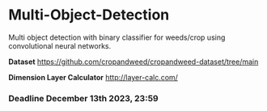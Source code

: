 # Multi-Object-Detection

Multi object detection with binary classifier for weeds/crop using convolutional neural networks.

**Dataset**  https://github.com/cropandweed/cropandweed-dataset/tree/main

**Dimension Layer Calculator** http://layer-calc.com/

### Deadline December 13th 2023, 23:59
